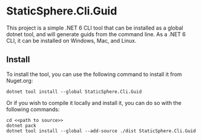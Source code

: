 # StaticSphere.Cli.Guid

This project is a simple .NET 6 CLI tool that can be installed as a global dotnet tool, and will generate guids from the command line. As a .NET 6 CLI, it can be installed on Windows, Mac, and Linux.

## Install

To install the tool, you can use the following command to install it from Nuget.org:

```
dotnet tool install --global StaticSphere.Cli.Guid
```

Or if you wish to compile it locally and install it, you can do so with the following commands:

```
cd <<path to source>>
dotnet pack
dotnet tool install --global --add-source ./dist StaticSphere.Cli.Guid
```
